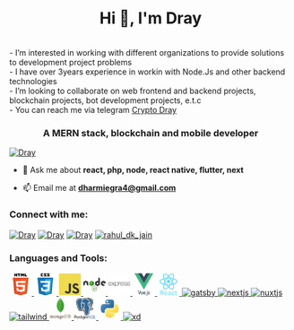 <h1 align="center">Hi 👋, I'm Dray</h1><br>
-  I’m interested in working with different organizations to provide solutions to development project problems <br>
- I have over 3years experience in workin with Node.Js and other backend technologies<br>
- I’m looking to collaborate on web frontend and backend projects, blockchain projects, bot development projects, e.t.c <br>
- You can reach me via telegram <a href='https://t.me/habibilord'>Crypto Dray</a>



<h3 align="center">A MERN stack, blockchain and mobile developer</h3>


<p align="left"> <a href="https://x.com/starkpack" target="blank"><img src="https://img.shields.io/twitter/follow/starkpack?logo=twitter&style=for-the-badge" alt="Dray" /></a> </p>


- 💬 Ask me about **react, php, node, react native, flutter, next**

- 📫 Email me at **dharmiegra4@gmail.com**


<h3 align="left">Connect with me:</h3>
<p align="left">
<a href="https://codepen.io/draypels" target="blank"><img align="center" src="https://cdn.jsdelivr.net/npm/simple-icons@3.0.1/icons/codepen.svg" alt="Dray" height="30" width="40" /></a>
<a href="https://twitter.com/ayomidegidigbi" target="blank"><img align="center" src="https://cdn.jsdelivr.net/npm/simple-icons@3.0.1/icons/twitter.svg" alt="Dray" height="30" width="40" /></a>
<a href="https://linkedin.com/in/ayomidegidigbi" target="blank"><img align="center" src="https://cdn.jsdelivr.net/npm/simple-icons@3.0.1/icons/linkedin.svg" alt="Dray" height="30" width="40" /></a>
<a href="https://instagram.com/draysings" target="blank"><img align="center" src="https://cdn.jsdelivr.net/npm/simple-icons@3.0.1/icons/instagram.svg" alt="rahul_dk_jain" height="30" width="40" /></a>
</p>

<h3 align="left">Languages and Tools:</h3>
<p align="left">
    <a href="https://www.w3.org/html/" target="_blank"> <img src="https://raw.githubusercontent.com/devicons/devicon/master/icons/html5/html5-original-wordmark.svg" alt="html5" width="40" height="40"/> </a>
    <a href="https://www.w3schools.com/css/" target="_blank"> <img src="https://raw.githubusercontent.com/devicons/devicon/master/icons/css3/css3-original-wordmark.svg" alt="css3" width="40" height="40"/> </a>
    <a href="https://developer.mozilla.org/en-US/docs/Web/JavaScript" target="_blank"> <img src="https://raw.githubusercontent.com/devicons/devicon/master/icons/javascript/javascript-original.svg" alt="javascript" width="40" height="40"/> </a>
      <a href="https://nodejs.org" target="_blank"> <img src="https://raw.githubusercontent.com/devicons/devicon/master/icons/nodejs/nodejs-original-wordmark.svg" alt="nodejs" width="40" height="40"/> </a>
    <a href="https://expressjs.com" target="_blank"> <img src="https://raw.githubusercontent.com/devicons/devicon/master/icons/express/express-original-wordmark.svg" alt="express" width="40" height="40"/> </a>
      <a href="https://vuejs.org/" target="_blank"> <img src="https://raw.githubusercontent.com/devicons/devicon/master/icons/vuejs/vuejs-original-wordmark.svg" alt="vuejs" width="40" height="40"/> </a>
      <a href="https://reactjs.org/" target="_blank"> <img src="https://raw.githubusercontent.com/devicons/devicon/master/icons/react/react-original-wordmark.svg" alt="react" width="40" height="40"/> </a>
  <a href="https://www.gatsbyjs.com/" target="_blank"> <img src="https://www.vectorlogo.zone/logos/gatsbyjs/gatsbyjs-icon.svg" alt="gatsby" width="40" height="40"/> </a>
    <a href="https://nextjs.org/" target="_blank"> <img src="https://cdn.worldvectorlogo.com/logos/nextjs-3.svg" alt="nextjs" width="40" height="40"/> </a>
    <a href="https://nuxtjs.org/" target="_blank"> <img src="https://www.vectorlogo.zone/logos/nuxtjs/nuxtjs-icon.svg" alt="nuxtjs" width="40" height="40"/> </a> 
  <!-- <a href="https://gridsome.org/" target="_blank"> <img src="https://www.vectorlogo.zone/logos/gridsome/gridsome-icon.svg" alt="gridsome" width="40" height="40"/</a> -->
    <!-- <a href="https://jestjs.io" target="_blank"> <img src="https://www.vectorlogo.zone/logos/jestjsio/jestjsio-icon.svg" alt="jest" width="40" height="40"/> </a> -->
    <a href="https://tailwindcss.com/" target="_blank"> <img src="https://www.vectorlogo.zone/logos/tailwindcss/tailwindcss-icon.svg" alt="tailwind" width="40" height="40"/> </a>
    <a href="https://www.mongodb.com/" target="_blank"> <img src="https://raw.githubusercontent.com/devicons/devicon/master/icons/mongodb/mongodb-original-wordmark.svg" alt="mongodb" width="40" height="40"/> </a>
    <a href="https://www.postgresql.org" target="_blank"> <img src="https://raw.githubusercontent.com/devicons/devicon/master/icons/postgresql/postgresql-original-wordmark.svg" alt="postgresql" width="40" height="40"/> </a>
    <a href="https://www.python.org" target="_blank"> <img src="https://raw.githubusercontent.com/devicons/devicon/master/icons/python/python-original.svg" alt="python" width="40" height="40"/> </a>
    <a href="https://www.adobe.com/products/xd.html" target="_blank"> <img src="https://cdn.worldvectorlogo.com/logos/adobe-xd.svg" alt="xd" width="40" height="40"/> </a> 
    </p>
